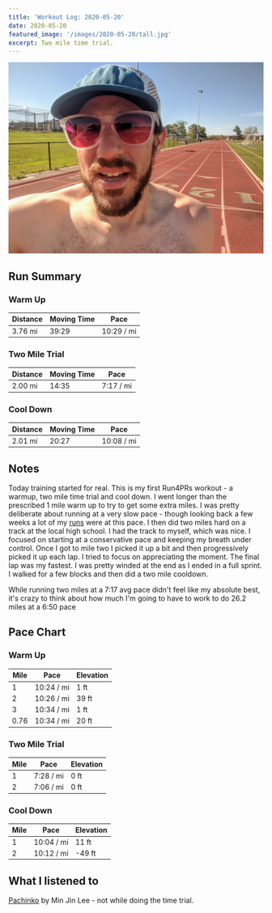 ```yaml
---
title: 'Workout Log: 2020-05-20'
date: 2020-05-20
featured_image: '/images/2020-05-20/tall.jpg'
excerpt: Two mile time trial.
---
```


![](/images/2020-05-20/wide.jpg)


## Run Summary
### Warm Up

| Distance   | Moving Time          	| Pace        |
|------------|------------------------|-------------|
| 3.76 mi    |   39:29                |  10:29 / mi |

### Two Mile Trial

| Distance   | Moving Time          	| Pace        |
|------------|------------------------|-------------|
| 2.00 mi    |   14:35                |   7:17 / mi |

### Cool Down

| Distance   | Moving Time          	| Pace        |
|------------|------------------------|-------------|
| 2.01 mi    |   20:27                |  10:08 / mi |

## Notes

Today training started for real. This is my first Run4PRs workout - a warmup, two mile time trial and cool down. I went longer than the prescribed 1 mile warm up to try to get some extra miles. I was pretty deliberate about running at a very slow pace - though looking back a few weeks a lot of my [runs](https://www.strava.com/activities/3436461618) were at this pace. I then did two miles hard on a track at the local high school. I had the track to myself, which was nice. I focused on starting at a conservative pace and keeping my breath under control. Once I got to mile two I picked it up a bit and then progressively picked it up each lap. I tried to focus on appreciating the moment. The final lap was my fastest. I was pretty winded at the end as I ended in a full sprint. I walked for a few blocks and then did a two mile cooldown.

While running two miles at a 7:17 avg pace didn't feel like my absolute best, it's crazy to think about how much I'm going to have to work to do 26.2 miles at a 6:50 pace

## Pace Chart
### Warm Up

| Mile | Pace          	| Elevation   |
|------|----------------|-------------|
| 1    |  10:24 / mi    |  1 ft       |
| 2    |  10:26 / mi    | 39 ft       |
| 3    |  10:34 / mi    |  1 ft       |
| 0.76 |  10:34 / mi    | 20 ft       |

### Two Mile Trial

| Mile | Pace          	| Elevation   |
|------|----------------|-------------|
| 1    |   7:28 / mi    |  0 ft       |
| 2    |   7:06 / mi    |  0 ft       |

### Cool Down

| Mile | Pace          	| Elevation   |
|------|----------------|-------------|
| 1    |  10:04 / mi    | 11 ft       |
| 2    |  10:12 / mi    | -49 ft      |

## What I listened to
[Pachinko](https://www.goodreads.com/book/show/34051011-pachinko) by Min Jin Lee - not while doing the time trial.
